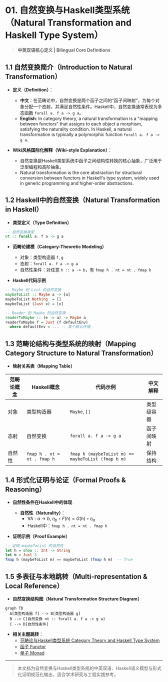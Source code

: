 # 01. 自然变换与Haskell类型系统（Natural Transformation and Haskell Type System）

> **中英双语核心定义 | Bilingual Core Definitions**

## 1.1 自然变换简介（Introduction to Natural Transformation）

- **定义（Definition）**：
  - **中文**：在范畴论中，自然变换是两个函子之间的“函子间映射”，为每个对象分配一个态射，并满足自然性条件。Haskell中，自然变换通常表现为多态函数 `forall a. f a -> g a`。
  - **English**: In category theory, a natural transformation is a "mapping between functors" that assigns to each object a morphism, satisfying the naturality condition. In Haskell, a natural transformation is typically a polymorphic function `forall a. f a -> g a`.

- **Wiki风格国际化解释（Wiki-style Explanation）**：
  - 自然变换是Haskell类型系统中函子之间结构性转换的核心抽象，广泛用于泛型编程和高阶抽象。
  - Natural transformation is the core abstraction for structural conversion between functors in Haskell's type system, widely used in generic programming and higher-order abstractions.

## 1.2 Haskell中的自然变换（Natural Transformation in Haskell）

- **类型定义（Type Definition）**

```haskell
-- 自然变换类型
nt :: forall a. f a -> g a
```

- **范畴论建模（Category-Theoretic Modeling）**
  - 对象：类型构造器 `f`, `g`
  - 态射：`forall a. f a -> g a`
  - 自然性条件：对任意 `h :: a -> b`，有 `fmap h . nt = nt . fmap h`

- **Haskell代码示例**

```haskell
-- Maybe 到 List 的自然变换
maybeToList :: Maybe a -> [a]
maybeToList Nothing  = []
maybeToList (Just x) = [x]

-- Reader 到 Maybe 的自然变换
readerToMaybe :: (e -> a) -> Maybe a
readerToMaybe f = Just (f defaultEnv)
  where defaultEnv = ... -- 某个默认环境
```

## 1.3 范畴论结构与类型系统的映射（Mapping Category Structure to Natural Transformation）

- **映射关系表（Mapping Table）**

| 范畴论概念 | Haskell概念 | 代码示例 | 中文解释 |
|---------|-------------|----------|----------|
| 对象    | 类型构造器  | `Maybe`, `[]` | 类型级容器 |
| 态射    | 自然变换    | `forall a. f a -> g a` | 函子间映射 |
| 自然性  | `fmap h . nt = nt . fmap h` | `fmap h (maybeToList m) == maybeToList (fmap h m)` | 保持结构 |

## 1.4 形式化证明与论证（Formal Proofs & Reasoning）

- **自然性条件在Haskell中的体现**
  - **自然性（Naturality）**：
    - $\forall h: a \to b,\ \eta_b \circ F(h) = G(h) \circ \eta_a$
    - Haskell中：`fmap h . nt = nt . fmap h`

- **证明示例（Proof Example）**

```haskell
-- 证明 maybeToList 的自然性
let h = show :: Int -> String
let m = Just 3
fmap h (maybeToList m) == maybeToList (fmap h m)  -- True
```

## 1.5 多表征与本地跳转（Multi-representation & Local Reference）

- **自然变换结构图（Natural Transformation Structure Diagram）**

```mermaid
graph TD
  A[类型构造器 f] --> B[类型构造器 g]
  B --> C[自然变换 nt :: forall a. f a -> g a]
  C --> D[自然性条件]
```

- **相关主题跳转**：
  - [范畴论与Haskell类型系统 Category Theory and Haskell Type System](../01-Category-Theory-and-Haskell-Type-System.md)
  - [函子 Functor](../02-Functor/01-Functor-and-Haskell.md)
  - [单子 Monad](../03-Monad/01-Monad-and-Haskell.md)

---

> 本文档为自然变换与Haskell类型系统的中英双语、Haskell语义模型与形式化证明规范化输出，适合学术研究与工程实践参考。
